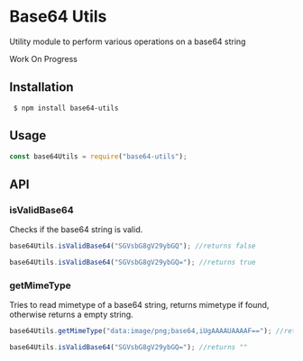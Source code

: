 
# Base64 Utils

Utility module to perform various operations on a base64 string

Work On Progress

## Installation

```
 $ npm install base64-utils 
 ```

 ## Usage

 ```js
 const base64Utils = require("base64-utils");
```

## API

### isValidBase64
Checks if the base64 string is valid.

```js
base64Utils.isValidBase64("SGVsbG8gV29ybGQ"); //returns false

base64Utils.isValidBase64("SGVsbG8gV29ybGQ="); //returns true
```
### getMimeType
Tries to read mimetype of a base64 string, returns mimetype if found, otherwise returns a empty string.

```js
base64Utils.getMimeType("data:image/png;base64,iUgAAAAUAAAAF=="); //returns "image/png"

base64Utils.isValidBase64("SGVsbG8gV29ybGQ="); //returns ""